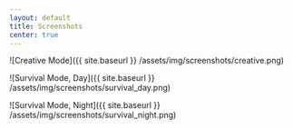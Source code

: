 ```yaml
---
layout: default
title: Screenshots
center: true
---
```


<style>
.content img {
    display: block;
    max-width: 75%;
    margin: 5%;
    margin-left: auto;
    margin-right: auto;
}
</style>

![Creative Mode]({{ site.baseurl }} /assets/img/screenshots/creative.png)

![Survival Mode, Day]({{ site.baseurl }} /assets/img/screenshots/survival_day.png)

![Survival Mode, Night]({{ site.baseurl }} /assets/img/screenshots/survival_night.png)
